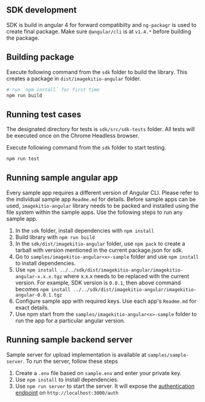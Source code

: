 ## SDK development

SDK is build in angular 4 for forward compatibilty and `ng-packagr` is used to create final package. Make sure `@angular/cli` is at `v1.4.*` before building the package.

## Building package

Execute following command from the `sdk` folder to build the library. This creates a package in `dist/imagekitio-angular` folder.
```sh
# run `npm install` for first time
npm run build
```

## Running test cases

The designated directory for tests is `sdk/src/sdk-tests` folder. All tests will be executed once on the Chrome Headless browser.

Execute following command from the `sdk` folder to start testing.
```sh
npm run test
```

## Running sample angular app

Every sample app requires a different version of Angular CLI. Please refer to the individual sample app `Readme.md` for details.
Before sample apps can be used, `imagekitio-angular` library needs to be packed and installed using the file system within the sample apps. Use the following steps to run any sample app.

1. In the `sdk` folder, install dependencies with `npm install`
2. Build library with `npm run build`
3. In the `sdk/dist/imagekitio-angular` folder, use `npm pack` to create a tarball with version mentioned in the current package.json for sdk. 
4. Go to `samples/imagekitio-angular<x>-sample` folder and use `npm install` to install dependencies.
5. Use `npm install ../../sdk/dist/imagekitio-angular/imagekitio-angular-x.x.x.tgz` where x.x.x needs to be replaced with the current version. For example, SDK version is `0.0.1`, then above command becomes `npm install ../../sdk/dist/imagekitio-angular/imagekitio-angular-0.0.1.tgz`
6. Configure sample app with required keys. Use each app's `Readme.md` for exact details.
7. Use npm start from the `samples/imagekitio-angular<x>-sample` folder to run the app for a particular angular version.

## Running sample backend server

Sample server for upload implementation is available at `samples/sample-server`. To run the server, follow these steps

1. Create a `.env` file based on `sample.env` and enter your private key.
2. Use `npm install` to install dependencies. 
3. Use `npm run server` to start the server. It will expose the [authentication endpoint](https://docs.imagekit.io/api-reference/upload-file-api/client-side-file-upload#how-to-implement-authenticationendpoint-endpoint) on `http://localhost:3000/auth`

